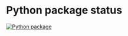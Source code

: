 # Python package status
[![Python package](https://github.com/Lorehan/hexlet_pytest/actions/workflows/python-package.yml/badge.svg)](https://github.com/Lorehan/hexlet_pytest/actions/workflows/python-package.yml)
